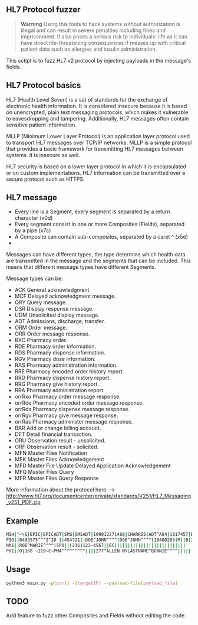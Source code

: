 
## HL7 Protocol fuzzer
> **Warning**
> Using this tools to hack systems without authorization is illegal and can result in severe penalties including fines and imprisonment. It also poses a serious risk to individuals' life as it can have direct life-threatening consequences if messes up with critical patient data such as allergies and insulin administration.

This sctipt is to fuzz HL7 v2 protocol by injecting payloads in the message's fields. 



## HL7 Protocol basics

HL7 (Health Level Seven) is a set of standards for the exchange of electronic health information. It is considered insecure because it is based on unencrypted, plain text messaging protocols, which makes it vulnerable to eavesdropping and tampering. Additionally, HL7 messages often contain sensitive patient information.

MLLP (Minimum Lower Layer Protocol) is an application layer protocol used to transport HL7 messages over TCP/IP networks. MLLP is a simple protocol that provides a basic framework for transmitting HL7 messages between systems. It is insecure as well.

HL7 security is based on a lower layer protocol in which it is encapsulated or on custom implementations. HL7 information can be transmitted over a secure protocol such as HTTPS.

## HL7 message
 - Every line is a Segment, every segment is separated by a return character (x0d)
 - Every segment consist in one or more Composites (Fields), separated by a pipe (x7c)
 - A Composite can contain sub-composites, separated by a caret ^ (x5e)
 - 
 Messages can have different types, the type determine which health data are transmitted in the message and the segments that can be included. This means that different message types have different Segments.

 Message types can be:
 - ACK  General acknowledgment 
 - MCF  Delayed acknowledgment message. 
 - QRY  Query message. 
 - DSR  Display response message. 
 - UDM  Unsolicited display message. 
 - ADT  Admissions, discharge, transfer. 
 - ORM  Order message. 
 - ORR  Order message response. 
 - RXO  Pharmacy order. 
 - RDE  Pharmacy order information. 
 - RDS  Pharmacy dispense information. 
 - RGV  Pharmacy dose information. 
 - RAS  Pharmacy administration information. 
 - RRE  Pharmacy encoded order history report. 
 - RRD  Pharmacy dispense history report. 
 - RRG  Pharmacy give history report. 
 - RRA  Pharmacy administration report. 
 - orrRxo  Pharmacy order message response. 
 - orrRde  Pharmacy encoded order message response. 
 - orrRds  Pharmacy dispense message response. 
 - orrRgv  Pharmacy give message response. 
 - orrRas  Pharmacy administer message response. 
 - BAR  Add or change billing account. 
 - DFT  Detail financial transaction. 
 - ORU  Observation result - unsolicited. 
 - ORF  Observation result - solicited. 
 - MFN  Master Files Notification 
 - MFK  Master Files Acknowledgement 
 - MFD  Master File Update Delayed Application Acknowledgement 
 - MFQ  Master Files Query 
 - MFR Master Files Query Response

 More information about the protocol here --> http://www.hl7.org/documentcenter/private/standards/V251/HL7_Messaging_v251_PDF.zip
## Example


```sh
MSH|^~\&|EPIC|EPICADT|SMS|SMSADT|199912271408|CHARRIS|ADT^A04|1817457|D|2.5|
PID||0493575^^^2^ID 1|454721||DOE^JOHN^^^^|DOE^JOHN^^^^|19480203|M||B|254 MYSTREET AVE^^MYTOWN^OH^44123^USA||(216)123-4567|||M|NON|400003403~1129086|
NK1||ROE^MARIE^^^^|SPO||(216)123-4567||EC|||||||||||||||||||||||||||
PV1||O|168 ~219~C~PMA^^^^^^^^^||||277^ALLEN MYLASTNAME^BONNIE^^^^|||||||||| ||2688684|||||||||||||||||||||||||199912271408||||||002376853
```


## Usage
```sh
python3 main.py -p[port] -[targetIP] --payload-file[payload_file]
```


## TODO
Add feature to fuzz other Composites and Fields without editing the code.


